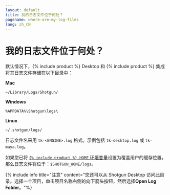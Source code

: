 ```yaml
---
layout: default
title: 我的日志文件位于何处？
pagename: where-are-my-log-files
lang: zh_CN
---
```


# 我的日志文件位于何处？

默认情况下，{% include product %} Desktop 和 {% include product %} 集成将其日志文件存储在以下目录中：

**Mac**

`~/Library/Logs/Shotgun/`

**Windows**

`%APPDATA%\Shotgun\logs\`

**Linux**

`~/.shotgun/logs/`

日志文件名采用 `tk-<ENGINE>.log` 格式。示例包括 `tk-desktop.log` 或 `tk-maya.log`。

如果您已将 [`{% include product %}_HOME` 环境变量](http://developer.shotgridsoftware.com/tk-core/utils.html#localfilestoragemanager)设置为覆盖用户的缓存位置，那么日志文件将位于：`$SHOTGUN_HOME/logs`。

{% include info title="注意" content="您还可以从 Shotgun Desktop 访问此目录。选择一个项目，单击项目名称右侧的向下箭头按钮，然后选择**Open Log Folder**。"%}
